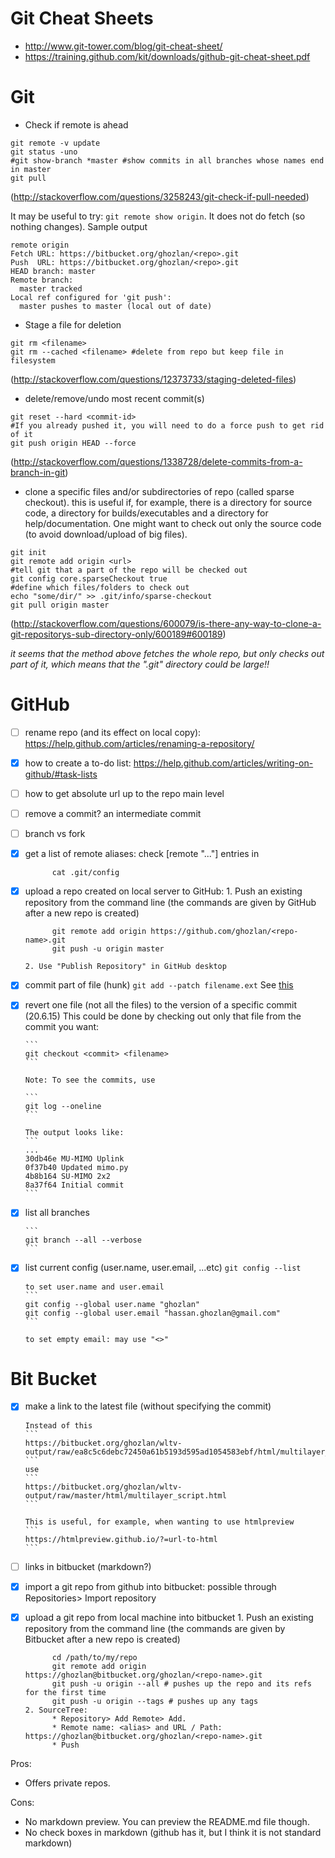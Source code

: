 # Git Cheat Sheets

* http://www.git-tower.com/blog/git-cheat-sheet/
* https://training.github.com/kit/downloads/github-git-cheat-sheet.pdf

# Git

* Check if remote is ahead
```
git remote -v update
git status -uno
#git show-branch *master #show commits in all branches whose names end in master
git pull
```
(http://stackoverflow.com/questions/3258243/git-check-if-pull-needed)

It may be useful to try: `git remote show origin`. It does not do fetch (so nothing changes). Sample output

```
remote origin
Fetch URL: https://bitbucket.org/ghozlan/<repo>.git
Push  URL: https://bitbucket.org/ghozlan/<repo>.git
HEAD branch: master
Remote branch:
  master tracked
Local ref configured for 'git push':
  master pushes to master (local out of date)
 ```

* Stage a file for deletion
```
git rm <filename>
git rm --cached <filename> #delete from repo but keep file in filesystem
```
(http://stackoverflow.com/questions/12373733/staging-deleted-files)

* delete/remove/undo most recent commit(s)

```
git reset --hard <commit-id>
#If you already pushed it, you will need to do a force push to get rid of it
git push origin HEAD --force
```
(http://stackoverflow.com/questions/1338728/delete-commits-from-a-branch-in-git)

* clone a specific files and/or subdirectories of repo (called sparse checkout). this is useful if, for example, there is a directory for source code, a directory for builds/executables and a directory for help/documentation. One might want to check out only the source code (to avoid download/upload of big files).

```
git init
git remote add origin <url>
#tell git that a part of the repo will be checked out 
git config core.sparseCheckout true
#define which files/folders to check out
echo "some/dir/" >> .git/info/sparse-checkout
git pull origin master
```
(http://stackoverflow.com/questions/600079/is-there-any-way-to-clone-a-git-repositorys-sub-directory-only/600189#600189)

*it seems that the method above fetches the whole repo, but only checks out part of it, which means that the ".git" directory could be large!!*

# GitHub
- [ ] rename repo (and its effect on local copy): https://help.github.com/articles/renaming-a-repository/
- [x] how to create a to-do list: https://help.github.com/articles/writing-on-github/#task-lists
- [ ] how to get absolute url up to the repo main level
- [ ] remove a commit? an intermediate commit
- [ ] branch vs fork
- [x] get a list of remote aliases: check [remote "..."] entries in
      
           
            cat .git/config
           
- [x] upload a repo created on local server to GitHub:
      1. Push an existing repository from the command line (the commands are given by GitHub after a new repo is created)

            git remote add origin https://github.com/ghozlan/<repo-name>.git
            git push -u origin master
                  
      2. Use "Publish Repository" in GitHub desktop
 
- [x] commit part of file (hunk)
      ```
      git add --patch filename.ext
      ```
      See [this](http://stackoverflow.com/questions/1085162/commit-only-part-of-a-file-in-git)
      
- [x] revert one file (not all the files) to the version of a specific commit (20.6.15)
      This could be done by checking out only that file from the commit you want:
      
      ```
      git checkout <commit> <filename>
      ```
      
      Note: To see the commits, use
      
      ```
      git log --oneline
      ```

      The output looks like:
      ```
      ...
      30db46e MU-MIMO Uplink
      0f37b40 Updated mimo.py
      4b8b164 SU-MIMO 2x2
      8a37f64 Initial commit
      ```
- [x] list all branches

      ```
      git branch --all --verbose
      ```
- [x] list current config (user.name, user.email, ...etc)
      ```
      git config --list
      ```
      
      to set user.name and user.email
      ```
      git config --global user.name "ghozlan"
      git config --global user.email "hassan.ghozlan@gmail.com"
      ```
      
      to set empty email: may use "<>"

# Bit Bucket
- [x] make a link to the latest file (without specifying the commit)
      
      Instead of this
      ```
      https://bitbucket.org/ghozlan/wltv-output/raw/ea8c5c6debc72450a61b5193d595ad1054583ebf/html/multilayer_script.html
      ```
      use
      ```
      https://bitbucket.org/ghozlan/wltv-output/raw/master/html/multilayer_script.html
      ```
      
      This is useful, for example, when wanting to use htmlpreview
      ```
      https://htmlpreview.github.io/?=url-to-html
      ```
 
- [ ] links in bitbucket (markdown?)
- [x] import a git repo from github into bitbucket: possible through Repositories> Import repository
- [x] upload a git repo from local machine into bitbucket
      1.  Push an existing repository from the command line (the commands are given by Bitbucket after a new repo is created)
            
            cd /path/to/my/repo
            git remote add origin https://ghozlan@bitbucket.org/ghozlan/<repo-name>.git
            git push -u origin --all # pushes up the repo and its refs for the first time
            git push -u origin --tags # pushes up any tags
      2. SourceTree: 
            * Repository> Add Remote> Add. 
            * Remote name: <alias> and URL / Path: https://ghozlan@bitbucket.org/ghozlan/<repo-name>.git
            * Push

Pros:
* Offers private repos.

Cons:
* No markdown preview. You can preview the README.md file though.
* No check boxes in markdown (github has it, but I think it is not standard markdown)
